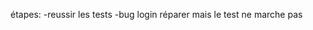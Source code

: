 <!-- projet 9 openclassrooms: Débuggez et testez un SaaS RH -->
étapes:
-reussir les tests
-bug login réparer mais le test ne marche pas

<!-- ou j'en suis: comprendre les tests -->